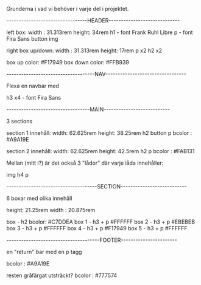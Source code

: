 Grunderna i vad vi behöver i varje del i projektet.

---------------------------------HEADER-----------------------------

left box:
width : 31.313rem
height: 34rem
h1 - font Frank Ruhl Libre
p - font Fira Sans
button
img

right box up/down: 
width : 31.313rem
height: 17rem
p x2
h2 x2

box up color: #F17949
box down color: #FFB939

------------------------------------NAV---------------------------------

Flexa en navbar med 

h3 x4 - font Fira Sans

----------------------------------MAIN---------------------------

3 sections

section 1 innehåll: 
width: 62.625rem
height: 38.25rem
h2
button
p
bcolor : #A9A19E

section 2 innehåll:
width: 62.625rem
height: 42.5rem
h2
p
bcolor : #FAB131

Mellan (mitt i?) är det också 3 "lådor" där varje låda innehåller:

img
h4
p

-------------------------------------SECTION---------------------------

6 boxar med olika innehåll

height: 21.25rem
width : 20.875rem

box - h2        bcolor: #C7DDEA
box 1 - h3 + p  #FFFFFF
box 2 - h3 + p  #EBEBEB
box 3 - h3 + p  #FFFFFF
box 4 - h3 + p  #F17949
box 5 - h3 + p  #FFFFFF

--------------------------------------FOOTER-----------------------

en "return" bar med en
p tagg 

bcolor : #A9A19E

resten gråfärgat utsträckt?
bcolor : #777574